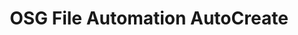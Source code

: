 ---
title: OSG File Automation AutoCreate
redirect_to: https://drive.google.com/drive/folders/14N7VwoNk9PGKEvj3_I6H274qSIPlpaMe?usp=drive_link
redirect_from: 
  - /AutoCreate
  - /autocreate
---